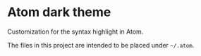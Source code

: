 # Atom dark theme

Customization for the syntax highlight in Atom.

The files in this project are intended to be placed under `~/.atom`.
